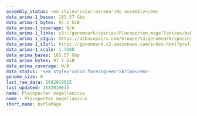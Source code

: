 ```yaml
---
assembly_status: <em style="color:maroon">No assembly</em>
data_arima-1_bases: 183.57 Gbp
data_arima-1_bytes: 97.1 GiB
data_arima-1_coverage: N/A
data_arima-1_links: s3://genomeark/species/Placopecten_magellanicus/bxPlaMage1/genomic_data/arima/<br>
data_arima-1_s3gui: https://42basepairs.com/browse/s3/genomeark/species/Placopecten_magellanicus/bxPlaMage1/genomic_data/arima/
data_arima-1_s3url: https://genomeark.s3.amazonaws.com/index.html?prefix=species/Placopecten_magellanicus/bxPlaMage1/genomic_data/arima/
data_arima-1_scale: 1.7608
data_arima_bases: 183.57 Gbp
data_arima_bytes: 97.1 GiB
data_arima_coverage: N/A
data_status: '<em style="color:forestgreen">Arima</em>'
genome_size: 0
last_raw_data: 1682019015
last_updated: 1682019015
name: Placopecten magellanicus
name_: Placopecten_magellanicus
short_name: bxPlaMage
---
```

